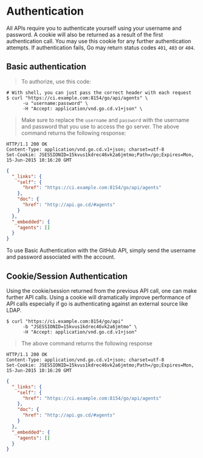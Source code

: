 # Authentication

All APIs require you to authenticate yourself using your username and password. A cookie will also be returned as a result of the first authentication call. You may use this cookie for any further authentication attempts. If authentication fails, Go may return status codes `401`, `403` or `404`.

## Basic authentication

> To authorize, use this code:

```shell
# With shell, you can just pass the correct header with each request
$ curl "https://ci.example.com:8154/go/api/agents" \
      -u "username:password" \
      -H "Accept: application/vnd.go.cd.v1+json" \
```

> Make sure to replace the `username` and `password` with the username and password that you use to access the go server. The above command returns the following response:

```http
HTTP/1.1 200 OK
Content-Type: application/vnd.go.cd.v1+json; charset=utf-8
Set-Cookie: JSESSIONID=15kvus1kdrec46vk2a6jmtmo;Path=/go;Expires=Mon, 15-Jun-2015 10:16:20 GMT
```

```json
{
  "_links": {
    "self": {
      "href": "https://ci.example.com:8154/go/api/agents"
    },
    "doc": {
      "href": "http://api.go.cd/#agents"
    }
  },
  "_embedded": {
    "agents": []
  }
}
```

To use Basic Authentication with the GitHub API, simply send the username and password associated with the account.

## Cookie/Session Authentication

Using the cookie/session returned from the previous API call, one can make further API calls. Using a cookie will dramatically improve performance of API calls especially if go is authenticating against an external source like LDAP.

```shell
$ curl "https://ci.example.com:8154/go/api"
      -b "JSESSIONID=15kvus1kdrec46vk2a6jmtmo" \
      -H "Accept: application/vnd.go.cd.v1+json"
```

> The above command returns the following response

```http
HTTP/1.1 200 OK
Content-Type: application/vnd.go.cd.v1+json; charset=utf-8
Set-Cookie: JSESSIONID=15kvus1kdrec46vk2a6jmtmo;Path=/go;Expires=Mon, 15-Jun-2015 10:16:20 GMT
```

```json
{
  "_links": {
    "self": {
      "href": "https://ci.example.com:8154/go/api/agents"
    },
    "doc": {
      "href": "http://api.go.cd/#agents"
    }
  },
  "_embedded": {
    "agents": []
  }
}
```

